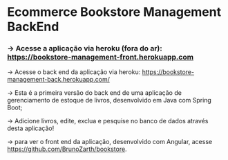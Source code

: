 # Ecommerce Bookstore Management BackEnd

<h3>-> Acesse a aplicação via heroku (fora do ar): <a href="https://bookstore-management-front.herokuapp.com">https://bookstore-management-front.herokuapp.com</a></h3>

-> Acesse o back end da aplicação via heroku: <a href="https://bookstore-management-back.herokuapp.com/">https://bookstore-management-back.herokuapp.com/</a>

-> Esta é a primeira versão do back end de uma aplicação de gerenciamento de estoque de livros, desenvolvido em Java com Spring Boot;

-> Adicione livros, edite, exclua e pesquise no banco de dados através desta aplicação!

-> para ver o front end da aplicação, desenvolvido com Angular, acesse <a>https://github.com/BrunoZarth/bookstore</a>.
